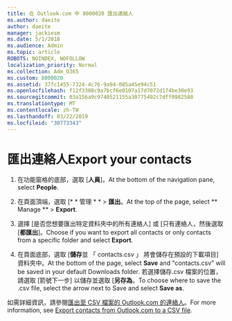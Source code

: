 ```yaml
---
title: 在 Outlook.com 中 8000020 匯出連絡人
ms.author: daeite
author: daeite
manager: jackiesm
ms.date: 5/1/2018
ms.audience: Admin
ms.topic: article
ROBOTS: NOINDEX, NOFOLLOW
localization_priority: Normal
ms.collection: Adm_O365
ms.custom: 8000020
ms.assetid: 37fc1455-7324-4c76-9a94-085a45e94c51
ms.openlocfilehash: f12f3308c9a7bcf6e0107a17d7072d174be30e93
ms.sourcegitcommit: 03a156a9c9740521155a30775492c7dff0982588
ms.translationtype: MT
ms.contentlocale: zh-TW
ms.lasthandoff: 03/22/2019
ms.locfileid: "30773343"
---
```

# <a name="export-your-contacts"></a><span data-ttu-id="8f071-102">匯出連絡人</span><span class="sxs-lookup"><span data-stu-id="8f071-102">Export your contacts</span></span>

1. <span data-ttu-id="8f071-103">在功能窗格的底部，選取 [**人員**]。</span><span class="sxs-lookup"><span data-stu-id="8f071-103">At the bottom of the navigation pane, select **People**.</span></span>
    
2. <span data-ttu-id="8f071-104">在頁面頂端，選取 [\* \* 管理 \* \* \> **匯出**。</span><span class="sxs-lookup"><span data-stu-id="8f071-104">At the top of the page, select \*\* Manage \*\* \> **Export**.</span></span>
    
3. <span data-ttu-id="8f071-105">選擇 [是否您想要匯出特定資料夾中的所有連絡人] 或 [只有連絡人，然後選取 [**都匯出**]。</span><span class="sxs-lookup"><span data-stu-id="8f071-105">Choose if you want to export all contacts or only contacts from a specific folder and select **Export**.</span></span> 
    
4. <span data-ttu-id="8f071-106">在頁面底部，選取 [**儲存**並 「 contacts.csv 」 將會儲存在預設的下載項目] 資料夾中。</span><span class="sxs-lookup"><span data-stu-id="8f071-106">At the bottom of the page, select **Save** and "contacts.csv" will be saved in your default Downloads folder.</span></span> <span data-ttu-id="8f071-107">若選擇儲存.csv 檔案的位置，請選取 [箭號下一步] 以儲存並選取 [**另存為**。</span><span class="sxs-lookup"><span data-stu-id="8f071-107">To choose where to save the .csv file, select the arrow next to Save and select **Save as**.</span></span> 
    
<span data-ttu-id="8f071-108">如需詳細資訊，請參閱[匯出至 CSV 檔案的 Outlook.com 的連絡人](https://go.microsoft.com/fwlink/p/?linkid=873137)。</span><span class="sxs-lookup"><span data-stu-id="8f071-108">For more information, see [Export contacts from Outlook.com to a CSV file](https://go.microsoft.com/fwlink/p/?linkid=873137).</span></span>
  

